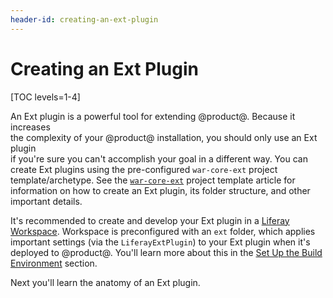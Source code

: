 ```yaml
---
header-id: creating-an-ext-plugin
---
```


# Creating an Ext Plugin

[TOC levels=1-4]

An Ext plugin is a powerful tool for extending @product@. Because it increases		
the complexity of your @product@ installation, you should only use an Ext plugin		
if you're sure you can't accomplish your goal in a different way. You can		
create Ext plugins using the pre-configured `war-core-ext` project
template/archetype. See the
[`war-core-ext`](/docs/7-1/reference/-/knowledge_base/r/war-core-ext)
project template article for information on how to create an Ext plugin, its
folder structure, and other important details.

It's recommended to create and develop your Ext plugin in a
[Liferay Workspace](/docs/7-1/tutorials/-/knowledge_base/t/liferay-workspace).
Workspace is preconfigured with an `ext` folder, which applies important
settings (via the `LiferayExtPlugin`) to your Ext plugin when it's deployed to
@product@. You'll learn more about this in the
[Set Up the Build Environment](/docs/7-1/reference/-/knowledge_base/r/developing-an-ext-plugin#set-up-the-build-environment)
section.

Next you'll learn the anatomy of an Ext plugin.
